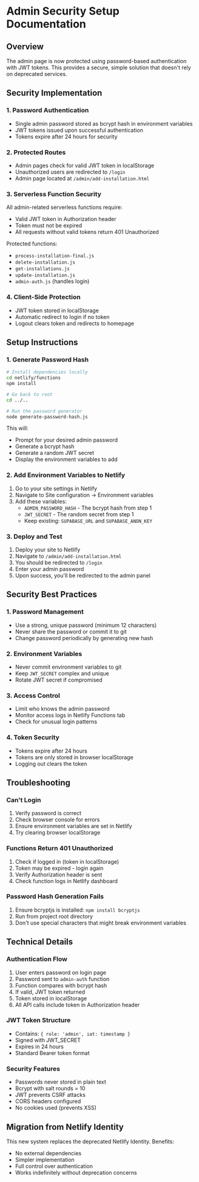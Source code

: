 # Admin Security Setup Documentation

## Overview
The admin page is now protected using password-based authentication with JWT tokens. This provides a secure, simple solution that doesn't rely on deprecated services.

## Security Implementation

### 1. **Password Authentication**
- Single admin password stored as bcrypt hash in environment variables
- JWT tokens issued upon successful authentication
- Tokens expire after 24 hours for security

### 2. **Protected Routes**
- Admin pages check for valid JWT token in localStorage
- Unauthorized users are redirected to `/login`
- Admin page located at `/admin/add-installation.html`

### 3. **Serverless Function Security**
All admin-related serverless functions require:
- Valid JWT token in Authorization header
- Token must not be expired
- All requests without valid tokens return 401 Unauthorized

Protected functions:
- `process-installation-final.js`
- `delete-installation.js`
- `get-installations.js`
- `update-installation.js`
- `admin-auth.js` (handles login)

### 4. **Client-Side Protection**
- JWT token stored in localStorage
- Automatic redirect to login if no token
- Logout clears token and redirects to homepage

## Setup Instructions

### 1. Generate Password Hash
```bash
# Install dependencies locally
cd netlify/functions
npm install

# Go back to root
cd ../..

# Run the password generator
node generate-password-hash.js
```

This will:
- Prompt for your desired admin password
- Generate a bcrypt hash
- Generate a random JWT secret
- Display the environment variables to add

### 2. Add Environment Variables to Netlify
1. Go to your site settings in Netlify
2. Navigate to Site configuration → Environment variables
3. Add these variables:
   - `ADMIN_PASSWORD_HASH` - The bcrypt hash from step 1
   - `JWT_SECRET` - The random secret from step 1
   - Keep existing: `SUPABASE_URL` and `SUPABASE_ANON_KEY`

### 3. Deploy and Test
1. Deploy your site to Netlify
2. Navigate to `/admin/add-installation.html`
3. You should be redirected to `/login`
4. Enter your admin password
5. Upon success, you'll be redirected to the admin panel

## Security Best Practices

### 1. **Password Management**
- Use a strong, unique password (minimum 12 characters)
- Never share the password or commit it to git
- Change password periodically by generating new hash

### 2. **Environment Variables**
- Never commit environment variables to git
- Keep `JWT_SECRET` complex and unique
- Rotate JWT secret if compromised

### 3. **Access Control**
- Limit who knows the admin password
- Monitor access logs in Netlify Functions tab
- Check for unusual login patterns

### 4. **Token Security**
- Tokens expire after 24 hours
- Tokens are only stored in browser localStorage
- Logging out clears the token

## Troubleshooting

### Can't Login
1. Verify password is correct
2. Check browser console for errors
3. Ensure environment variables are set in Netlify
4. Try clearing browser localStorage

### Functions Return 401 Unauthorized
1. Check if logged in (token in localStorage)
2. Token may be expired - login again
3. Verify Authorization header is sent
4. Check function logs in Netlify dashboard

### Password Hash Generation Fails
1. Ensure bcryptjs is installed: `npm install bcryptjs`
2. Run from project root directory
3. Don't use special characters that might break environment variables

## Technical Details

### Authentication Flow
1. User enters password on login page
2. Password sent to `admin-auth` function
3. Function compares with bcrypt hash
4. If valid, JWT token returned
5. Token stored in localStorage
6. All API calls include token in Authorization header

### JWT Token Structure
- Contains: `{ role: 'admin', iat: timestamp }`
- Signed with JWT_SECRET
- Expires in 24 hours
- Standard Bearer token format

### Security Features
- Passwords never stored in plain text
- Bcrypt with salt rounds = 10
- JWT prevents CSRF attacks
- CORS headers configured
- No cookies used (prevents XSS)

## Migration from Netlify Identity
This new system replaces the deprecated Netlify Identity. Benefits:
- No external dependencies
- Simpler implementation
- Full control over authentication
- Works indefinitely without deprecation concerns